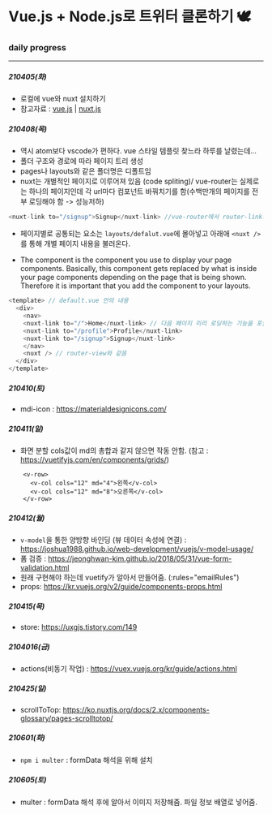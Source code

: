 # Vue.js + Node.js로 트위터 클론하기 🕊


### daily progress
***
##### 210405(화)
* 로컬에 vue와 nuxt 설치하기
* 참고자료 : [vue.js](https://kr.vuejs.org/v2/guide/index.html) | [nuxt.js](https://ko.nuxtjs.org/)

##### 210408(목)
* 역시 atom보다 vscode가 편하다. vue 스타일 템플릿 찾느라 하루를 날렸는데...
* 폴더 구조와 경로에 따라 페이지 트리 생성
* pages나 layouts와 같은 폴더명은 디폴트임
* nuxt는 개별적인 페이지로 이루어져 있음 (code spliting)/ vue-router는 실제로는 하나의 페이지인데 각 url마다 컴포넌트 바꿔치기를 함(수백만개의 페이지를 전부 로딩해야 함 -> 성능저하)

```vue.js
<nuxt-link to="/signup">Signup</nuxt-link> //vue-router에서 router-link와 같음
```

* 페이지별로 공통되는 요소는 `layouts/defalut.vue`에 몰아넣고 아래애 `<nuxt />`를 통해 개별 페이지 내용을 불러온다.

* The <Nuxt> component is the component you use to display your page components. Basically, this component gets replaced by what is inside your page components depending on the page that is being shown. Therefore it is important that you add the <Nuxt> component to your layouts.

```vue.js
<template> // default.vue 안의 내용
  <div>
    <nav>
    <nuxt-link to="/">Home</nuxt-link> // 다음 페이지 미리 로딩하는 기능을 포함 router-link 말고 이거 사용
    <nuxt-link to="/profile">Profile</nuxt-link>
    <nuxt-link to="/signup">Signup</nuxt-link>
    </nav>
    <nuxt /> // router-view와 같음
  </div>
</template>
```

##### 210410(토)
* mdi-icon : https://materialdesignicons.com/

##### 210411(일)
* 화면 분할 cols값이 md의 총합과 같지 않으면 작동 안함. (참고 : https://vuetifyjs.com/en/components/grids/)

```
    <v-row>
      <v-col cols="12" md="4">왼쪽</v-col>
      <v-col cols="12" md="8">오른쪽</v-col>
    </v-row>
```

##### 210412(월)
* `v-model`을 통한 양방향 바인딩 (뷰 데이터 속성에 연결) : https://joshua1988.github.io/web-development/vuejs/v-model-usage/
* 폼 검증 : https://jeonghwan-kim.github.io/2018/05/31/vue-form-validation.html
* 원래 구현해야 하는데 vuetify가 알아서 만들어줌. (:rules="emailRules")
* props: https://kr.vuejs.org/v2/guide/components-props.html

##### 210415(목)
* store: https://uxgjs.tistory.com/149

##### 2104016(금)
* actions(비동기 작업) : https://vuex.vuejs.org/kr/guide/actions.html

##### 210425(일)
* scrollToTop: https://ko.nuxtjs.org/docs/2.x/components-glossary/pages-scrolltotop/

##### 210601(화)
* `npm i multer` : formData 해석을 위해 설치

##### 210605(토)
* multer : formData 해석 후에 알아서 이미지 저장해줌. 파일 정보 배열로 넣어줌.